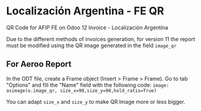 # Localización Argentina - FE QR

QR Code for AFIP FE on Odoo 12 Invoice - Localización Argentina

Due to the different methods of invoices generation, for version 11 the report must be modified using the QR image generated in the field `image_qr`

## For Aeroo Report

In the ODT file, create a Frame object (Insert > Frame > Frame). Go to tab "Options" and fill the "Name" field with the following code: `image: asimage(o.image_qr, size_x=90,size_y=90,hold_ratio=True)` 

You can adapt `size_x` and `size_y` to make QR Image more or less bigger.

